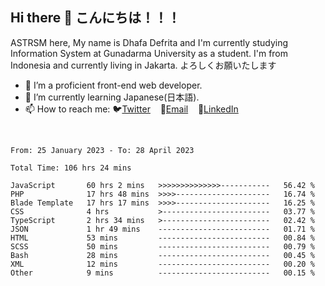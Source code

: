 ## Hi there 👋 こんにちは！！！
ASTRSM here, My name is Dhafa Defrita and I'm currently studying Information System at Gunadarma University as a student. I'm from Indonesia and currently living in Jakarta. よろしくお願いたします

- 🔭 I’m a proficient front-end web developer.
- 🌱 I’m currently learning Japanese(日本語).
- 📫 How to reach me: 🐦[Twitter](https://twitter.com/0_astrsm)&nbsp;&nbsp;&nbsp;&nbsp;📧[Email](ddefrito84@gmail.com)&nbsp;&nbsp;&nbsp;&nbsp;💼[LinkedIn](https://www.linkedin.com/in/dhafa-defrita-rama-yudistira-9357a9229/)
<br>
<!-- <p align="left">
<a href="https://github.com/ASTRSM">
  <img height="180em" src="https://github-readme-stats-eight-theta.vercel.app/api?username=ASTRSM&show_icons=true&theme=dracula&include_all_commits=true&count_private=true"/>
  <img height="180em" src="https://github-readme-stats-eight-theta.vercel.app/api/top-langs/?username=ASTRSM&layout=compact&langs_count=8&theme=dracula"/>
</a>
</p> -->

<!--START_SECTION:waka-->

```text
From: 25 January 2023 - To: 28 April 2023

Total Time: 106 hrs 24 mins

JavaScript       60 hrs 2 mins   >>>>>>>>>>>>>>-----------   56.42 %
PHP              17 hrs 48 mins  >>>>---------------------   16.74 %
Blade Template   17 hrs 17 mins  >>>>---------------------   16.25 %
CSS              4 hrs           >------------------------   03.77 %
TypeScript       2 hrs 34 mins   >------------------------   02.42 %
JSON             1 hr 49 mins    -------------------------   01.71 %
HTML             53 mins         -------------------------   00.84 %
SCSS             50 mins         -------------------------   00.79 %
Bash             28 mins         -------------------------   00.45 %
XML              12 mins         -------------------------   00.20 %
Other            9 mins          -------------------------   00.15 %
```

<!--END_SECTION:waka-->
